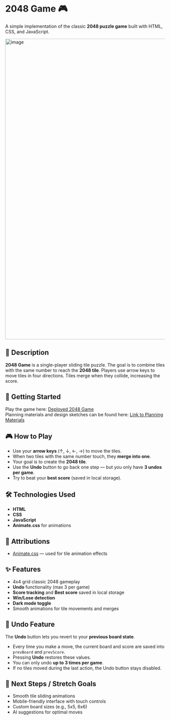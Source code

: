 # 2048 Game 🎮
A simple implementation of the classic **2048 puzzle game** built with HTML, CSS, and JavaScript.

<img width="1890" height="950" alt="image" src="https://github.com/user-attachments/assets/9ddba284-49ff-44ab-9ac5-70bef9f2080a" />

## 📖 Description
**2048 Game** is a single-player sliding tile puzzle. The goal is to combine tiles with the same number to reach the **2048 tile**.
Players use arrow keys to move tiles in four directions. Tiles merge when they collide, increasing the score.  

## 🚀 Getting Started
Play the game here: [Deployed 2048 Game](https://zma8.github.io/javascript-browser-game-project-2048/)  
Planning materials and design sketches can be found here: [Link to Planning Materials](2048.docx)

## 🎮 How to Play
- Use your **arrow keys** (↑, ↓, ←, →) to move the tiles.
- When two tiles with the same number touch, they **merge into one**.
- Your goal is to create the **2048 tile**.
- Use the **Undo** button to go back one step — but you only have **3 undos per game**.
- Try to beat your **best score** (saved in local storage).

## 🛠️ Technologies Used
- **HTML**  
- **CSS**  
- **JavaScript**  
- **Animate.css** for animations

## 🙏 Attributions
- [Animate.css](https://animate.style/) — used for tile animation effects

## ✨ Features
- 4x4 grid classic 2048 gameplay
- **Undo** functionality (max 3 per game)
- **Score tracking** and **Best score** saved in local storage
- **Win/Lose detection**
- **Dark mode toggle**
- Smooth animations for tile movements and merges

## 🔄 Undo Feature
The **Undo** button lets you revert to your **previous board state**.  
- Every time you make a move, the current board and score are saved into `prevBoard` and `prevScore`.  
- Pressing **Undo** restores these values.  
- You can only undo **up to 3 times per game**.  
- If no tiles moved during the last action, the Undo button stays disabled.

## 🎯 Next Steps / Stretch Goals
- Smooth tile sliding animations  
- Mobile-friendly interface with touch controls  
- Custom board sizes (e.g., 5x5, 6x6)  
- AI suggestions for optimal moves

